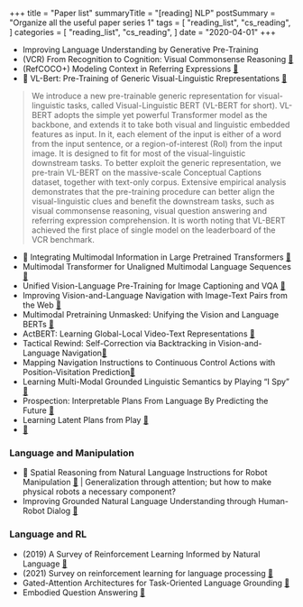 +++
title = "Paper list"
summaryTitle = "[reading] NLP"
postSummary = "Organize all the useful paper series 1"
tags = [
    "reading_list",
    "cs_reading",
]
categories = [
    "reading_list",
    "cs_reading",
]
date = "2020-04-01"
+++

- Improving Language Understanding by Generative Pre-Training
- (VCR) From Recognition to Cognition: Visual Commonsense Reasoning [🔗](https://arxiv.org/pdf/1811.10830.pdf)
- (RefCOCO+) Modeling Context in Referring Expressions [🔗](https://arxiv.org/pdf/1608.00272.pdf)
- 🔖 VL-Bert: Pre-Training of Generic Visual-Linguistic Rrepresentations [🔗](https://arxiv.org/pdf/1908.08530.pdf)
>We introduce a new pre-trainable generic representation for visual-linguistic tasks, called Visual-Linguistic BERT (VL-BERT for short). VL-BERT adopts the simple yet powerful Transformer model as the backbone, and extends it to take both visual and linguistic embedded features as input. In it, each element of the input is either of a word from the input sentence, or a region-of-interest (RoI) from the input image. It is designed to fit for most of the visual-linguistic downstream tasks. To better exploit the generic representation, we pre-train VL-BERT on the massive-scale Conceptual Captions dataset, together with text-only corpus. Extensive empirical analysis demonstrates that the pre-training procedure can better align the visual-linguistic clues and benefit the downstream tasks, such as visual commonsense reasoning, visual question answering and referring expression comprehension. It is worth noting that VL-BERT achieved the first place of single model on the leaderboard of the VCR benchmark. 
- 🔖 Integrating Multimodal Information in Large Pretrained Transformers [🔗](https://arxiv.org/pdf/1908.05787.pdf)
- Multimodal Transformer for Unaligned Multimodal Language Sequences [🔗](https://arxiv.org/abs/1906.00295)
- Unified Vision-Language Pre-Training for Image Captioning and VQA [🔗](https://arxiv.org/abs/1909.11059)
- Improving Vision-and-Language Navigation with Image-Text Pairs from the Web [🔗](https://arxiv.org/abs/2004.14973)
- Multimodal Pretraining Unmasked: Unifying the Vision and Language BERTs [🔗](https://arxiv.org/abs/2011.15124)
- ActBERT: Learning Global-Local Video-Text Representations [🔗](https://openaccess.thecvf.com/content_CVPR_2020/papers/Zhu_ActBERT_Learning_Global-Local_Video-Text_Representations_CVPR_2020_paper.pdf)
- Tactical Rewind: Self-Correction via Backtracking in Vision-and-Language Navigation[🔗](https://arxiv.org/pdf/1903.02547.pdf)
- Mapping Navigation Instructions to Continuous Control Actions with Position-Visitation Prediction[🔗](https://arxiv.org/pdf/1811.04179.pdf)
- Learning Multi-Modal Grounded Linguistic Semantics by Playing “I Spy” [🔗](https://www.cs.utexas.edu/~jsinapov/papers/thomason_ijcai16.pdf)
- Prospection: Interpretable Plans From Language By Predicting the Future [🔗](https://arxiv.org/pdf/1903.08309.pdf)
- Learning Latent Plans from Play [🔗](https://arxiv.org/pdf/1903.01973.pdf)
- [🔗]()

### Language and Manipulation
- 📖 Spatial Reasoning from Natural Language Instructions for Robot Manipulation [🔗](https://arxiv.org/pdf/2012.13693.pdf)
| Generalization through attention; but how to make physical robots a necessary component? 
- Improving Grounded Natural Language Understanding through Human-Robot Dialog [🔗](https://arxiv.org/pdf/1903.00122.pdf)

### Language and RL
- (2019) A Survey of Reinforcement Learning Informed by Natural Language [🔗](https://arxiv.org/pdf/1906.03926.pdf)
- (2021) Survey on reinforcement learning for language processing [🔗](https://arxiv.org/pdf/2104.05565.pdf)
- Gated-Attention Architectures for Task-Oriented Language Grounding [🔗](https://www.aaai.org/ocs/index.php/AAAI/AAAI18/paper/viewPaper/17425)
- Embodied Question Answering [🔗](https://arxiv.org/pdf/1711.11543.pdf)

